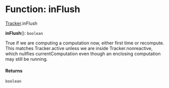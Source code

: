 # Function: inFlush

[Tracker](/en/auto-docs/free-layout-editor/modules/Tracker.md).inFlush

**inFlush**(): `boolean`

True if we are computing a computation now, either first time or recompute.  This matches Tracker.active unless we are inside Tracker.nonreactive, which nullfies currentComputation even though an enclosing computation may still be running.

#### Returns

`boolean`
